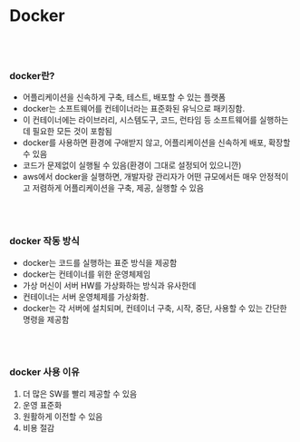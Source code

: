 # Docker

<br>
<br>

### docker란?
- 어플리케이션을 신속하게 구축, 테스트, 배포할 수 있는 플랫폼
- docker는 소프트웨어를 컨테이너라는 표준화된 유닉으로 패키징함. 
- 이 컨테이너에는 라이브러리, 시스템도구, 코드, 런타임 등 소프트웨어를 실행하는데 필요한 모든 것이 포함됨
- docker를 사용하면 환경에 구애받지 않고, 어플리케이션을 신속하게 배포, 확장할 수 있음
- 코드가 문제없이 실행될 수 있음(환경이 그대로 설정되어 있으니깐)
- aws에서 docker을 실행하면, 개발자랑 관리자가 어떤 규모에서든 매우 안정적이고 저렴하게 어플리케이션을 구축, 제공, 실행할 수 있음

<br>
<br>

### docker 작동 방식
- docker는 코드를 실행하는 표준 방식을 제공함
- docker는 컨테이너를 위한 운영체제임
- 가상 머신이 서버 HW를 가상화하는 방식과 유사한데
- 컨테이너는 서버 운영체제를 가상화함.
- docker는 각 서버에 설치되며, 컨테이너 구축, 시작, 중단, 사용할 수 있는 간단한 명령을 제공함

<br>
<br>

### docker 사용 이유
1. 더 많은 SW를 빨리 제공할 수 있음
2. 운영 표준화
3. 원활하게 이전할 수 있음
4. 비용 절감

